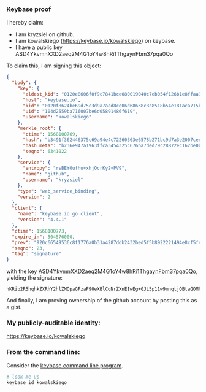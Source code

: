 ### Keybase proof

I hereby claim:

  * I am kryzsiel on github.
  * I am kowalskiego (https://keybase.io/kowalskiego) on keybase.
  * I have a public key ASD4YkvmnXXD2aeq2M4G1oY4w8hRi1ThgaynFbm37pqa0Qo

To claim this, I am signing this object:

```json
{
  "body": {
    "key": {
      "eldest_kid": "0120e8606f0f9c7841bce080019040c7eb054f126b1e8ffaa37ad338ef969a2fe32a0a",
      "host": "keybase.io",
      "kid": "0120f8624be69d75c3d9a7aad8ce06d68638c3c8518b54e181aca715b9b7ee9a9ad10a",
      "uid": "104d2559ba716007be6d05891486f619",
      "username": "kowalskiego"
    },
    "merkle_root": {
      "ctime": 1568100769,
      "hash": "b3491f362446375c69a94e4c72260363e6578b271bc9d7a3e2007cee5fe1fc6a1cbcfc3f22635c98117489a55e3b6783c93105a5ca2e00cf5cb79d10ac56207e",
      "hash_meta": "b236e947a1963ffca3454325c676ba7ded79c28872ec162be0b630e1307b2e4c",
      "seqno": 6341022
    },
    "service": {
      "entropy": "rsBEY0ufhu+xhjOcrKy2+PV9",
      "name": "github",
      "username": "kryzsiel"
    },
    "type": "web_service_binding",
    "version": 2
  },
  "client": {
    "name": "keybase.io go client",
    "version": "4.4.1"
  },
  "ctime": 1568100773,
  "expire_in": 504576000,
  "prev": "920c66549536c8f1776a0b31a4287ddb2432bed5f5b8922221494e8cf5fe0028",
  "seqno": 23,
  "tag": "signature"
}
```

with the key [ASD4YkvmnXXD2aeq2M4G1oY4w8hRi1ThgaynFbm37pqa0Qo](https://keybase.io/kowalskiego), yielding the signature:

```
hKRib2R5hqhkZXRhY2hlZMOpaGFzaF90eXBlCqNrZXnEIwEg+GJL5p11w9mnqtjOBtaGOMPIUYtU4YGspxW5t+6amtEKp3BheWxvYWTESpcCF8QgkgxmVJU2yPF3agsxpCh92yQyvtX1uJIiIUlOjPX+ACjEIPEYNVQ4A41ltRYenHKWFH80KJjMqLo/GSKOo2GC2aAtAgHCo3NpZ8RAHNwKS2OoaJKmq1azZlPwCDzntrqBycLjL8KkjstLpyUzIQdiaCxqT9s//ncbm/If95qqJ4fxoh22B84VjMnBAahzaWdfdHlwZSCkaGFzaIKkdHlwZQildmFsdWXEIFhAOONSmt7cUzD1rFkJa34jrKipkiDjoc6AC5VnovCoo3RhZ80CAqd2ZXJzaW9uAQ==

```

And finally, I am proving ownership of the github account by posting this as a gist.

### My publicly-auditable identity:

https://keybase.io/kowalskiego

### From the command line:

Consider the [keybase command line program](https://keybase.io/download).

```bash
# look me up
keybase id kowalskiego
```
